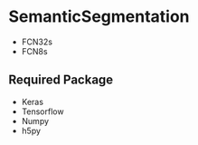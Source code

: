 # SemanticSegmentation

- FCN32s <br/>
- FCN8s <br/>

## Required Package

- Keras <br/>
- Tensorflow <br/>
- Numpy <br/>
- h5py <br/>

